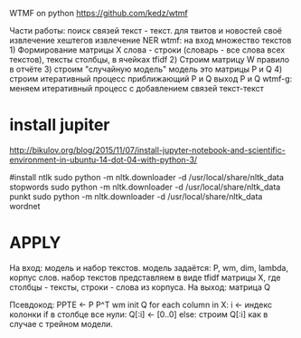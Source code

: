 WTMF on python https://github.com/kedz/wtmf


Части работы:
    поиск связей текст - текст.
        для твитов и новостей своё
        извлечение хештегов
        извлечение NER
    wtmf:
        на вход множество текстов
        1) Формирование матрицы X
            слова - строки (словарь - все слова всех текстов), тексты столбцы, в ячейках tfidf
        2) Строим матрицу W
            правило в отчёте
        3) строим "случайную модель"
            модель это матрицы P и Q
        4) строим итеративный процеcc приближающий P и Q
        выход P и Q
    wtmf-g:
        меняем итеративный процесс с добавлением связей текст-текст

# install jupiter
http://bikulov.org/blog/2015/11/07/install-jupyter-notebook-and-scientific-environment-in-ubuntu-14-dot-04-with-python-3/

#install ntlk
sudo python -m nltk.downloader -d /usr/local/share/nltk_data stopwords
sudo python -m nltk.downloader -d /usr/local/share/nltk_data punkt
sudo python -m nltk.downloader -d /usr/local/share/nltk_data wordnet


# APPLY
На вход:
    модель и набор текстов.
        модель задаётся: P, wm, dim, lambda, корпус слов.
        набор текстов представляем в виде tfidf матрицы X, где столбцы - тексты, строки - слова из корпуса.
На выход:
    матрица Q
    
Псевдокод:
    PPTE <- P P^T wm
    init Q
    for each column in X:
        i <- индекс колонки
        if в столбце все нули:
            Q[:i] <- [0..0]
        else:
            строим Q[:i] как в случае с трейном модели.
            
           